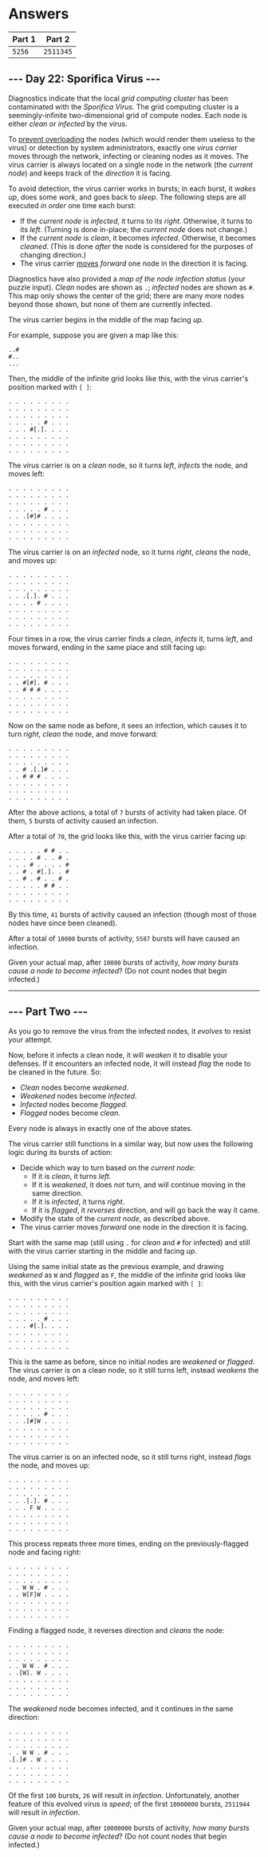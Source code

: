 # Answers

| Part 1 |   Part 2  |
|--------|-----------|
| `5256` | `2511345` |

## --- Day 22: Sporifica Virus ---

Diagnostics indicate that the local _grid computing cluster_ has been contaminated with the _Sporifica Virus_. The grid computing cluster is a seemingly-infinite two-dimensional grid of compute nodes. Each node is either _clean_ or _infected_ by the virus.

To [prevent overloading](https://en.wikipedia.org/wiki/Morris_worm#The_mistake) the nodes (which would render them useless to the virus) or detection by system administrators, exactly one _virus carrier_ moves through the network, infecting or cleaning nodes as it moves. The virus carrier is always located on a single node in the network (the _current node_) and keeps track of the _direction_ it is facing.

To avoid detection, the virus carrier works in bursts; in each burst, it _wakes up_, does some _work_, and goes back to _sleep_. The following steps are all executed _in order_ one time each burst:

*   If the _current node_ is _infected_, it turns to its _right_. Otherwise, it turns to its _left_. (Turning is done in-place; the _current node_ does not change.)
*   If the _current node_ is _clean_, it becomes _infected_. Otherwise, it becomes _cleaned_. (This is done _after_ the node is considered for the purposes of changing direction.)
*   The virus carrier [moves](https://www.youtube.com/watch?v=2vj37yeQQHg) _forward_ one node in the direction it is facing.

Diagnostics have also provided a _map of the node infection status_ (your puzzle input). _Clean_ nodes are shown as `.`; _infected_ nodes are shown as `#`. This map only shows the center of the grid; there are many more nodes beyond those shown, but none of them are currently infected.

The virus carrier begins in the middle of the map facing _up_.

For example, suppose you are given a map like this:

    ..#
    #..
    ...
    

Then, the middle of the infinite grid looks like this, with the virus carrier's position marked with `[ ]`:

    . . . . . . . . .
    . . . . . . . . .
    . . . . . . . . .
    . . . . . # . . .
    . . . #[.]. . . .
    . . . . . . . . .
    . . . . . . . . .
    . . . . . . . . .
    

The virus carrier is on a _clean_ node, so it turns _left_, _infects_ the node, and moves left:

    . . . . . . . . .
    . . . . . . . . .
    . . . . . . . . .
    . . . . . # . . .
    . . .[#]# . . . .
    . . . . . . . . .
    . . . . . . . . .
    . . . . . . . . .
    

The virus carrier is on an _infected_ node, so it turns _right_, _cleans_ the node, and moves up:

    . . . . . . . . .
    . . . . . . . . .
    . . . . . . . . .
    . . .[.]. # . . .
    . . . . # . . . .
    . . . . . . . . .
    . . . . . . . . .
    . . . . . . . . .
    

Four times in a row, the virus carrier finds a _clean_, _infects_ it, turns _left_, and moves forward, ending in the same place and still facing up:

    . . . . . . . . .
    . . . . . . . . .
    . . . . . . . . .
    . . #[#]. # . . .
    . . # # # . . . .
    . . . . . . . . .
    . . . . . . . . .
    . . . . . . . . .
    

Now on the same node as before, it sees an infection, which causes it to turn _right_, _clean_ the node, and move forward:

    . . . . . . . . .
    . . . . . . . . .
    . . . . . . . . .
    . . # .[.]# . . .
    . . # # # . . . .
    . . . . . . . . .
    . . . . . . . . .
    . . . . . . . . .
    

After the above actions, a total of `7` bursts of activity had taken place. Of them, `5` bursts of activity caused an infection.

After a total of `70`, the grid looks like this, with the virus carrier facing up:

    . . . . . # # . .
    . . . . # . . # .
    . . . # . . . . #
    . . # . #[.]. . #
    . . # . # . . # .
    . . . . . # # . .
    . . . . . . . . .
    . . . . . . . . .
    

By this time, `41` bursts of activity caused an infection (though most of those nodes have since been cleaned).

After a total of `10000` bursts of activity, `5587` bursts will have caused an infection.

Given your actual map, after `10000` bursts of activity, _how many bursts cause a node to become infected_? (Do not count nodes that begin infected.)

-----------------

## --- Part Two ---

As you go to remove the virus from the infected nodes, it _evolves_ to resist your attempt.

Now, before it infects a clean node, it will _weaken_ it to disable your defenses. If it encounters an infected node, it will instead _flag_ the node to be cleaned in the future. So:

*   _Clean_ nodes become _weakened_.
*   _Weakened_ nodes become _infected_.
*   _Infected_ nodes become _flagged_.
*   _Flagged_ nodes become _clean_.

Every node is always in exactly one of the above states.

The virus carrier still functions in a similar way, but now uses the following logic during its bursts of action:

*   Decide which way to turn based on the _current node_:
    *   If it is _clean_, it turns _left_.
    *   If it is _weakened_, it does _not_ turn, and will continue moving in the same direction.
    *   If it is _infected_, it turns _right_.
    *   If it is _flagged_, it _reverses_ direction, and will go back the way it came.
*   Modify the state of the _current node_, as described above.
*   The virus carrier moves _forward_ one node in the direction it is facing.

Start with the same map (still using `.` for _clean_ and `#` for infected) and still with the virus carrier starting in the middle and facing _up_.

Using the same initial state as the previous example, and drawing _weakened_ as `W` and _flagged_ as `F`, the middle of the infinite grid looks like this, with the virus carrier's position again marked with `[ ]`:

    . . . . . . . . .
    . . . . . . . . .
    . . . . . . . . .
    . . . . . # . . .
    . . . #[.]. . . .
    . . . . . . . . .
    . . . . . . . . .
    . . . . . . . . .
    

This is the same as before, since no initial nodes are _weakened_ or _flagged_. The virus carrier is on a clean node, so it still turns left, instead _weakens_ the node, and moves left:

    . . . . . . . . .
    . . . . . . . . .
    . . . . . . . . .
    . . . . . # . . .
    . . .[#]W . . . .
    . . . . . . . . .
    . . . . . . . . .
    . . . . . . . . .
    

The virus carrier is on an infected node, so it still turns right, instead _flags_ the node, and moves up:

    . . . . . . . . .
    . . . . . . . . .
    . . . . . . . . .
    . . .[.]. # . . .
    . . . F W . . . .
    . . . . . . . . .
    . . . . . . . . .
    . . . . . . . . .
    

This process repeats three more times, ending on the previously-flagged node and facing right:

    . . . . . . . . .
    . . . . . . . . .
    . . . . . . . . .
    . . W W . # . . .
    . . W[F]W . . . .
    . . . . . . . . .
    . . . . . . . . .
    . . . . . . . . .
    

Finding a flagged node, it reverses direction and _cleans_ the node:

    . . . . . . . . .
    . . . . . . . . .
    . . . . . . . . .
    . . W W . # . . .
    . .[W]. W . . . .
    . . . . . . . . .
    . . . . . . . . .
    . . . . . . . . .
    

The _weakened_ node becomes infected, and it continues in the same direction:

    . . . . . . . . .
    . . . . . . . . .
    . . . . . . . . .
    . . W W . # . . .
    .[.]# . W . . . .
    . . . . . . . . .
    . . . . . . . . .
    . . . . . . . . .
    

Of the first `100` bursts, `26` will result in _infection_. Unfortunately, another feature of this evolved virus is _speed_; of the first `10000000` bursts, `2511944` will result in _infection_.

Given your actual map, after `10000000` bursts of activity, _how many bursts cause a node to become infected_? (Do not count nodes that begin infected.)
